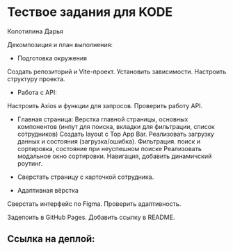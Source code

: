 # Тествое задания для KODE
Колотилина Дарья

Декомпозиция и план выполнения:
- Подготовка окружения

Создать репозиторий и Vite-проект.
Установить зависимости.
Настроить структуру проекта.

- Работа с API:

Настроить Axios и функции для запросов.
Проверить работу API.

- Главная страница:
Верстка главной страницы, основных компонентов (инпут для поиска, вкладки для фильтрации, список сотрудников)
Создать layout с Top App Bar.
Реализовать загрузку данных и состояния (загрузка/ошибка).
Фильтрация. поиск и сортировка, состояние при неуспешном поиске
Реализовать модальное окно сортировки.
Навигация, добавить динамичский роутинг.

- Сверстать страницу с карточкой сотрудника.
- Адаптивная вёрстка

Сверстать интерфейс по Figma.
Проверить адаптивность.


Задепоить в GitHub Pages.
Добавить ссылку в README.

## Ссылка на деплой: 

